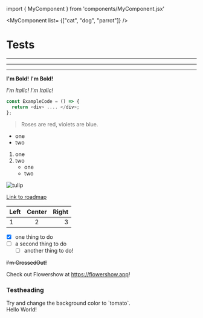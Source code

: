 import { MyComponent } from 'components/MyComponent.jsx'

<MyComponent list= {["cat", "dog", "parrot"]} />

# Tests

---
***
___

**I'm Bold!**
__I'm Bold!__

*I'm Italic!*
_I'm Italic!_

```javascript
const ExampleCode = () => {
  return <div> .... </div>;
};
```

> Roses are red, violets are blue.

- one
- two

1. one
2. two
   - one
   - two


![tulip](https://images.fineartamerica.com/images/artworkimages/mediumlarge/2/abstract-flowers-rose-sciberras.jpg)

[Link to roadmap](/docs/roadmap)

| Left | Center | Right |
| :--- | :----: | ----: |
| 1    |   2    |     3 |

- [x] one thing to do
- [ ] a second thing to do
  - [ ] another thing to do!

~~I'm CrossedOut!~~

Check out Flowershow at https://flowershow.app!

### Testheading

<div style={{padding: '1rem', backgroundColor: 'tomato'}}>
  Try and change the background color to `tomato`.
</div>

<div className="text-green-500">
Hello World!
</div>